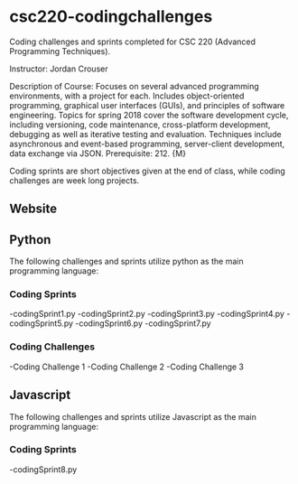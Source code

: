 # csc220-codingchallenges
Coding challenges and sprints completed for CSC 220 (Advanced Programming Techniques).

Instructor: Jordan Crouser

Description of Course:
Focuses on several advanced programming environments, with a project for each. Includes object-oriented programming, graphical user interfaces (GUIs), and principles of software engineering. Topics for spring 2018 cover the software development cycle, including versioning, code maintenance, cross-platform development, debugging as well as iterative testing and evaluation. Techniques include asynchronous and event-based programming, server-client development, data exchange via JSON. Prerequisite: 212. {M}

Coding sprints are short objectives given at the end of class, while coding challenges are week long projects.

## Website


## Python
The following challenges and sprints utilize python as the main programming language:
### Coding Sprints
-codingSprint1.py
-codingSprint2.py
-codingSprint3.py
-codingSprint4.py
-codingSprint5.py
-codingSprint6.py
-codingSprint7.py

### Coding Challenges
-Coding Challenge 1
-Coding Challenge 2
-Coding Challenge 3

## Javascript
The following challenges and sprints utilize Javascript as the main programming language:
### Coding Sprints
-codingSprint8.py
